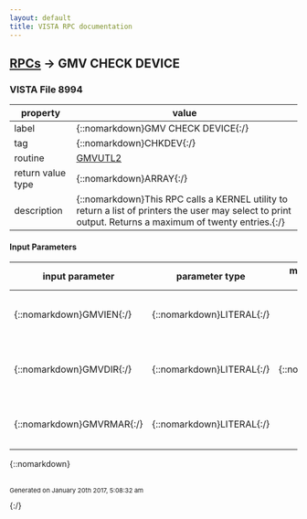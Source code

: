 ```yaml
---
layout: default
title: VISTA RPC documentation
---
```




## [RPCs](TableOfContent.md) &#8594; GMV CHECK DEVICE 



### VISTA File 8994 


 property | value 
--- | --- 
 label | {::nomarkdown}GMV CHECK DEVICE{:/}
 tag | {::nomarkdown}CHKDEV{:/}
 routine | [GMVUTL2](http://code.osehra.org/dox/Routine_GMVUTL2_source.html)
 return value type | {::nomarkdown}ARRAY{:/}
 description | {::nomarkdown}This RPC calls a KERNEL utility to return a list of printers the user may select to print output. Returns a maximum of twenty entries.{:/}

#### Input Parameters

| input parameter | parameter type | maximum data length | required | description | 
| --- | --- | --- | --- | --- | 
| {::nomarkdown}GMVIEN{:/} | {::nomarkdown}LITERAL{:/} |  | {::nomarkdown}true{:/} | {::nomarkdown}The value to begin the search in the Device file (#3.5). Can be null.{:/} | 
| {::nomarkdown}GMVDIR{:/} | {::nomarkdown}LITERAL{:/} | {::nomarkdown}1{:/} | {::nomarkdown}true{:/} | {::nomarkdown}Direction of the search (1 = forward, -1 = backwards).If DIR is null, then set to 1.{:/} | 
| {::nomarkdown}GMVRMAR{:/} | {::nomarkdown}LITERAL{:/} |  | {::nomarkdown}true{:/} | {::nomarkdown}Right margin as a single number or range (e.g, 80, 132 or \80-132\).{:/} | 

{::nomarkdown} <br/><br/><p style="font-size: 11px">Generated on January 20th 2017, 5:08:32 am</p>{:/}